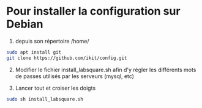 
# Pour installer la configuration sur Debian
1) depuis son répertoire /home/
```sh
sudo apt install git
git clone https://github.com/ikit/config.git
```

2) Modifier le fichier install_labsquare.sh afin d'y régler les différents mots de passes utilisés par les serveurs (mysql, etc)

3) Lancer tout et croiser les doigts
```sh
sudo sh install_labsquare.sh
```

